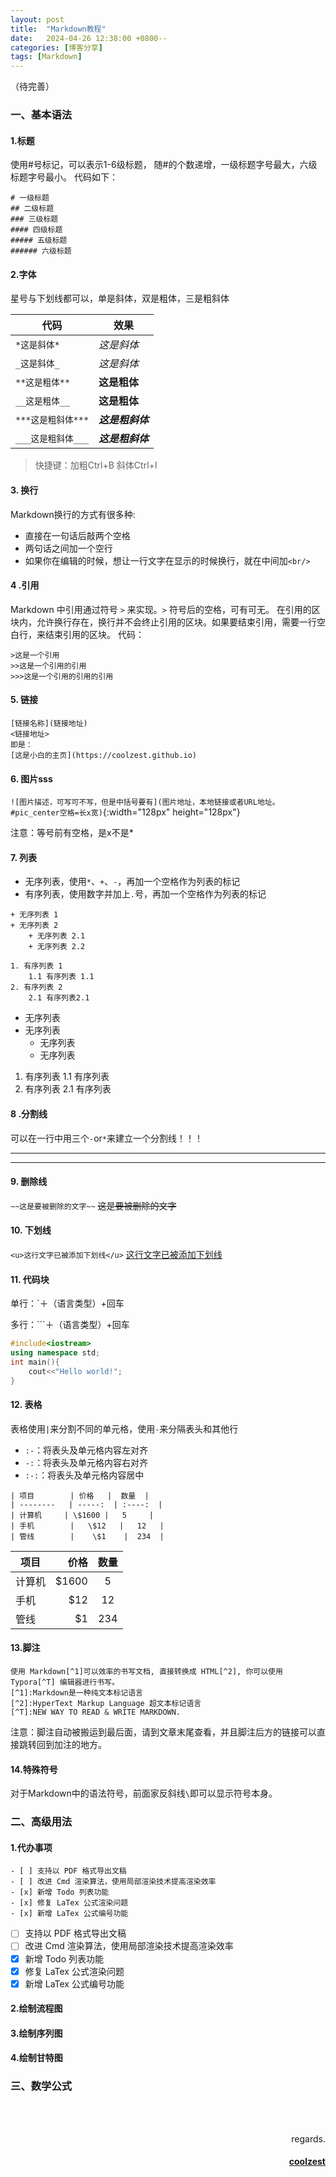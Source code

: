 ```yaml
---
layout: post
title:  "Markdown教程"
date:   2024-04-26 12:38:00 +0800--
categories: [博客分享]
tags: [Markdown]  
---
```


（待完善）

<!--more-->

### 一、基本语法

#### 1.标题

使用#号标记，可以表示1-6级标题， 随#的个数递增，一级标题字号最大，六级标题字号最小。
代码如下：

```
# 一级标题
## 二级标题
### 三级标题
#### 四级标题
##### 五级标题
###### 六级标题
```

#### 2.字体

星号与下划线都可以，单是斜体，双是粗体，三是粗斜体

| 代码               | 效果             |
| ------------------ | ---------------- |
| `*这是斜体*`       | *这是斜体*       |
| `_这是斜体_`       | *这是斜体*       |
| `**这是粗体**`     | **这是粗体**     |
| `__这是粗体__`     | **这是粗体**     |
| `***这是粗斜体***` | ***这是粗斜体*** |
| `___这是粗斜体___` | ***这是粗斜体*** |

> 快捷键：加粗Ctrl+B  斜体Ctrl+I

#### 3. 换行

Markdown换行的方式有很多种:

- 直接在一句话后敲两个空格
- 两句话之间加一个空行
- 如果你在编辑的时候，想让一行文字在显示的时候换行，就在中间加`<br/>`

#### 4 .引用

Markdown 中引用通过符号 `>` 来实现。`>` 符号后的空格，可有可无。
在引用的区块内，允许换行存在，换行并不会终止引用的区块。如果要结束引用，需要一行空白行，来结束引用的区块。
代码：

````>这是一个引用：
>这是一个引用
>>这是一个引用的引用
>>>这是一个引用的引用的引用
````

#### 5. 链接

```[链接名称](链接地址)
[链接名称](链接地址)
<链接地址>
即是：
[这是小白的主页](https://coolzest.github.io)
```

#### 6. 图片sss

`![图片描述，可写可不写，但是中括号要有](图片地址，本地链接或者URL地址。#pic_center空格=长x宽)`{:width="128px" height="128px"}

注意：等号前有空格，是x不是*

#### 7. 列表

- 无序列表，使用`*`、`+`、`-`，再加一个空格作为列表的标记
- 有序列表，使用数字并加上`.`号，再加一个空格作为列表的标记

```* 无序列表 1
+ 无序列表 1
+ 无序列表 2
	+ 无序列表 2.1
	+ 无序列表 2.2
	
1. 有序列表 1
	1.1 有序列表 1.1
2. 有序列表 2
	2.1 有序列表2.1
```

+ 无序列表
+ 无序列表
	+ 无序列表
	+ 无序列表
	
1. 有序列表
	1.1 有序列表
2. 有序列表
	2.1 有序列表

#### 8 .分割线
可以在一行中用三个`-`or`*`来建立一个分割线！！！
___
***
#### 9. 删除线

`~~这是要被删除的文字~~`      ~~这是要被删除的文字~~

#### 10. 下划线

`<u>这行文字已被添加下划线</u>`     <u>这行文字已被添加下划线</u>

#### 11. 代码块

单行：`＋（语言类型）+回车

多行：```＋（语言类型）+回车

```cpp
#include<iostream>
using namespace std;
int main(){
	cout<<"Hello world!";
}
```

#### 12. 表格

表格使用`|`来分割不同的单元格，使用`-`来分隔表头和其他行

- `:-`：将表头及单元格内容左对齐
- `-:`：将表头及单元格内容右对齐
- `:-:`：将表头及单元格内容居中

```
| 项目        | 价格   |  数量  |
| --------   | -----:  | :----:  |
| 计算机     | \$1600 |   5     |
| 手机        |   \$12   |   12   |
| 管线        |    \$1    |  234  |
```

| 项目   |   价格 | 数量 |
| ------ | -----: | :--: |
| 计算机 | \$1600 |  5   |
| 手机   |   \$12 |  12  |
| 管线   |    \$1 | 234  |

#### 13.脚注

```
使用 Markdown[^1]可以效率的书写文档, 直接转换成 HTML[^2], 你可以使用 Typora[^T] 编辑器进行书写。
[^1]:Markdown是一种纯文本标记语言
[^2]:HyperText Markup Language 超文本标记语言
[^T]:NEW WAY TO READ & WRITE MARKDOWN.
```

注意：脚注自动被搬运到最后面，请到文章末尾查看，并且脚注后方的链接可以直接跳转回到加注的地方。

#### 14.特殊符号

对于Markdown中的语法符号，前面家反斜线`\`即可以显示符号本身。

### 二、高级用法

#### 1.代办事项

```
- [ ] 支持以 PDF 格式导出文稿
- [ ] 改进 Cmd 渲染算法，使用局部渲染技术提高渲染效率
- [x] 新增 Todo 列表功能
- [x] 修复 LaTex 公式渲染问题
- [x] 新增 LaTex 公式编号功能
```

- [ ] 支持以 PDF 格式导出文稿
- [ ] 改进 Cmd 渲染算法，使用局部渲染技术提高渲染效率
- [x] 新增 Todo 列表功能
- [x] 修复 LaTex 公式渲染问题
- [x] 新增 LaTex 公式编号功能

#### 2.绘制流程图

#### 3.绘制序列图

#### 4.绘制甘特图

### 三、数学公式



<br>


<br>
<p  align="right">regards.</p>
<h4 align="right">
    <a href="https://www.coolzest.github.io/">
        coolzest
    </a>
</h4>
